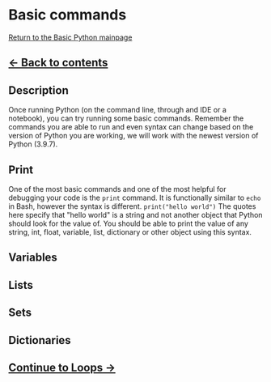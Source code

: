 # Basic commands

[Return to the Basic Python mainpage](https://luger-lab.github.io/coding-tutorials/basic_python/)

## [&larr; Back to contents](https://luger-lab.github.io/coding-tutorials/basic_python/)

## Description
Once running Python (on the command line, through and IDE or a notebook), you can try running some basic commands. Remember the commands you are able to run and even syntax can change based on the version of Python you are working, we will work with the newest version of Python (3.9.7).   

## Print
One of the most basic commands and one of the most helpful for debugging your code is the `print` command. It is functionally similar to `echo` in Bash, however the syntax is different.
    ```
    print("hello world")
    ```
The quotes here specify that "hello world" is a string and not another object that Python should look for the value of. You should be able to print the value of any string, int, float, variable, list, dictionary or other object using this syntax.
## Variables
## Lists
## Sets
## Dictionaries

## [Continue to Loops &rarr;](https://luger-lab.github.io/coding-tutorials/basic_python/loops/)
